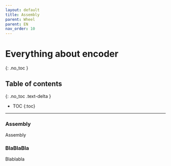 ```yaml
---
layout: default
title: Assembly
parent: Wheel
parent: EN
nav_order: 10
---
```


# Everything about encoder
{: .no_toc }

## Table of contents
{: .no_toc .text-delta }

- TOC
  {:toc}

---

### Assembly
Assembly

### BlaBlaBla
Blablabla